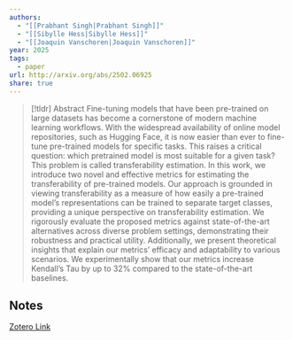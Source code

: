 ```yaml
---
authors:
  - "[[Prabhant Singh|Prabhant Singh]]"
  - "[[Sibylle Hess|Sibylle Hess]]"
  - "[[Joaquin Vanschoren|Joaquin Vanschoren]]"
year: 2025
tags:
  - paper
url: http://arxiv.org/abs/2502.06925
share: true
---
```



> [!tldr] Abstract
> Fine-tuning models that have been pre-trained on large datasets has become a cornerstone of modern machine learning workflows. With the widespread availability of online model repositories, such as Hugging Face, it is now easier than ever to fine-tune pre-trained models for specific tasks. This raises a critical question: which pretrained model is most suitable for a given task? This problem is called transferability estimation. In this work, we introduce two novel and effective metrics for estimating the transferability of pre-trained models. Our approach is grounded in viewing transferability as a measure of how easily a pre-trained model’s representations can be trained to separate target classes, providing a unique perspective on transferability estimation. We rigorously evaluate the proposed metrics against state-of-the-art alternatives across diverse problem settings, demonstrating their robustness and practical utility. Additionally, we present theoretical insights that explain our metrics’ efficacy and adaptability to various scenarios. We experimentally show that our metrics increase Kendall’s Tau by up to 32% compared to the state-of-the-art baselines.



## Notes

[Zotero Link](zotero://select/library/items/HBTA9UUQ)



